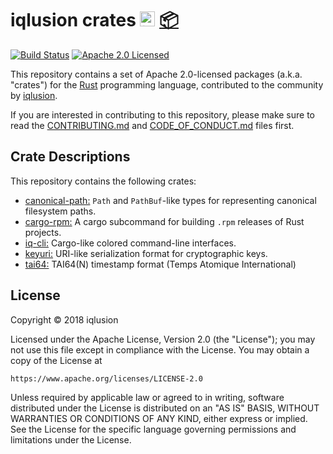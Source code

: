 # iqlusion crates <a href="https://www.iqlusion.io"><img src="https://storage.googleapis.com/iqlusion-prod-web-assets/img/logo/iqlusion-rings-sm.png" alt="iqlusion" width="24" height="24"></a> <a href="https://crates.io">📦</a>

[![Build Status][build-image]][build-link]
[![Apache 2.0 Licensed][license-image]][license-link]

[build-image]: https://circleci.com/gh/iqlusioninc/crates.svg?style=shield
[build-link]: https://circleci.com/gh/iqlusioninc/crates
[license-image]: https://img.shields.io/badge/license-Apache2.0-blue.svg
[license-link]: https://github.com/iqlusioninc/crates/blob/master/LICENSE

This repository contains a set of Apache 2.0-licensed packages (a.k.a.  "crates")
for the [Rust](https://www.rust-lang.org/) programming language, contributed
to the community by [iqlusion](https://www.iqlusion.io).

If you are interested in contributing to this repository, please make sure to
read the [CONTRIBUTING.md] and [CODE_OF_CONDUCT.md] files first.

[CONTRIBUTING.md]: https://github.com/iqlusioninc/crates/blob/master/CONTRIBUTING.md
[CODE_OF_CONDUCT.md]: https://github.com/iqlusioninc/crates/blob/master/CODE_OF_CONDUCT.md

## Crate Descriptions

This repository contains the following crates:

* [canonical-path:](https://github.com/iqlusioninc/crates/tree/master/canonical-path)
  `Path` and `PathBuf`-like types for representing canonical filesystem paths.
* [cargo-rpm:](https://github.com/iqlusioninc/crates/tree/master/cargo-rpm)
  A cargo subcommand for building `.rpm` releases of Rust projects.
* [iq-cli:](https://github.com/iqlusioninc/crates/tree/master/iq-cli)
  Cargo-like colored command-line interfaces.
* [keyuri:](https://github.com/iqlusioninc/crates/tree/master/keyuri)
  URI-like serialization format for cryptographic keys.
* [tai64:](https://github.com/iqlusioninc/crates/tree/master/tai64)
  TAI64(N) timestamp format (Temps Atomique International)

## License

Copyright © 2018 iqlusion

Licensed under the Apache License, Version 2.0 (the "License");
you may not use this file except in compliance with the License.
You may obtain a copy of the License at

    https://www.apache.org/licenses/LICENSE-2.0

Unless required by applicable law or agreed to in writing, software
distributed under the License is distributed on an "AS IS" BASIS,
WITHOUT WARRANTIES OR CONDITIONS OF ANY KIND, either express or implied.
See the License for the specific language governing permissions and
limitations under the License.
